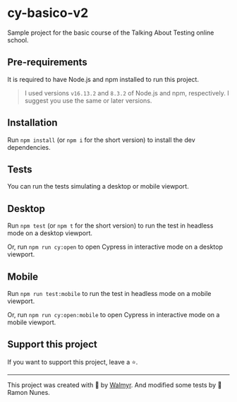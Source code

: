 # cy-basico-v2

Sample project for the basic course of the Talking About Testing online school.

## Pre-requirements

It is required to have Node.js and npm installed to run this project.

> I used versions `v16.13.2` and `8.3.2` of Node.js and npm, respectively. I suggest you use the same or later versions.

## Installation

Run `npm install` (or `npm i` for the short version) to install the dev dependencies.

## Tests

You can run the tests simulating a desktop or mobile viewport.

## Desktop

Run `npm test` (or `npm t` for the short version) to run the test in headless mode
on a desktop viewport.

Or, run `npm run cy:open` to open Cypress in interactive mode on a desktop
viewport.

## Mobile

Run `npm run test:mobile` to run the test in headless mode on a mobile viewport.

Or, run `npm run cy:open:mobile` to open Cypress in interactive mode on a mobile
viewport.

## Support this project

If you want to support this project, leave a ⭐.

---

This project was created with 💚 by [Walmyr](https://walmyr.dev).
And modified some tests by 💚 Ramon Nunes.
